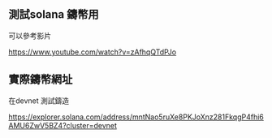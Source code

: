 ## 測試solana 鑄幣用

可以參考影片

https://www.youtube.com/watch?v=zAfhqQTdPJo

## 實際鑄幣網址

在devnet 測試鑄造

https://explorer.solana.com/address/mntNao5ruXe8PKJoXnz281FkqgP4fhi6AMU6ZwV5BZ4?cluster=devnet
